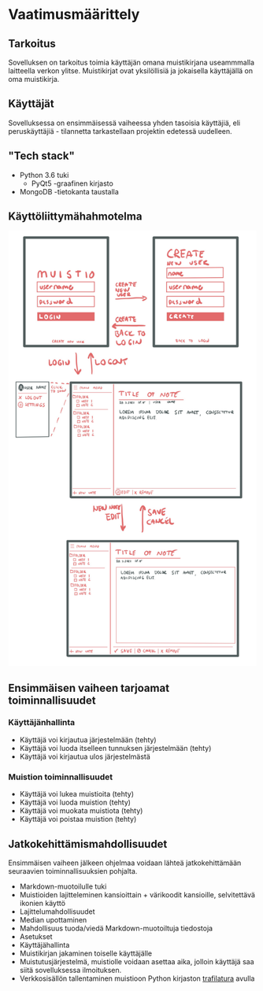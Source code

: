 # Vaatimusmäärittely

## Tarkoitus

Sovelluksen on tarkoitus toimia käyttäjän omana muistikirjana useammmalla laitteella verkon ylitse. Muistikirjat ovat yksilöllisiä ja jokaisella käyttäjällä on oma muistikirja.

## Käyttäjät

Sovelluksessa on ensimmäisessä vaiheessa yhden tasoisia käyttäjiä, eli peruskäyttäjiä - tilannetta tarkastellaan projektin edetessä uudelleen.

## "Tech stack"

- Python 3.6 tuki
  - PyQt5 -graafinen kirjasto
- MongoDB -tietokanta taustalla

## Käyttöliittymähahmotelma

![](./kuvat/interface.png)

## Ensimmäisen vaiheen tarjoamat toiminnallisuudet

### Käyttäjänhallinta

- Käyttäjä voi kirjautua järjestelmään (tehty)
- Käyttäjä voi luoda itselleen tunnuksen järjestelmään (tehty)
- Käyttäjä voi kirjautua ulos järjestelmästä

### Muistion toiminnallisuudet

- Käyttäjä voi lukea muistioita (tehty)
- Käyttäjä voi luoda muistion (tehty)
- Käyttäjä voi muokata muistiota (tehty)
- Käyttäjä voi poistaa muistion (tehty)

## Jatkokehittämismahdollisuudet

Ensimmäisen vaiheen jälkeen ohjelmaa voidaan lähteä jatkokehittämään seuraavien toiminnallisuuksien pohjalta.

- Markdown-muotoilulle tuki
- Muistioiden lajitteleminen kansioittain + värikoodit kansioille, selvitettävä ikonien käyttö
- Lajittelumahdollisuudet
- Median upottaminen
- Mahdollisuus tuoda/viedä Markdown-muotoiltuja tiedostoja
- Asetukset
- Käyttäjähallinta
- Muistikirjan jakaminen toiselle käyttäjälle
- Muistutusjärjestelmä, muistiolle voidaan asettaa aika, jolloin käyttäjä saa siitä sovelluksessa ilmoituksen.
- Verkkosisällön tallentaminen muistioon Python kirjaston [trafilatura](https://trafilatura.readthedocs.io/en/latest/) avulla
